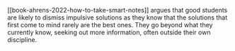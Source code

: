 [[book-ahrens-2022-how-to-take-smart-notes]] argues that good students are likely to dismiss impulsive solutions as they know that the solutions that first come to mind rarely are the best ones. They go beyond what they currently know, seeking out more information, often outside their own discipline.

